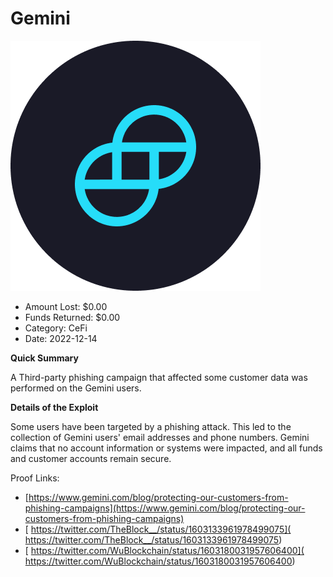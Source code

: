 # Gemini
![Gemini](/rektimages/Gemini.png)
- Amount Lost: $0.00
- Funds Returned: $0.00
- Category: CeFi
- Date: 2022-12-14

**Quick Summary**

A Third-party phishing campaign that affected some customer data was performed on the Gemini users.

  


 **Details of the Exploit**

Some users have been targeted by a phishing attack.  This led to the collection of Gemini users' email addresses and phone numbers. Gemini claims that no account information or systems were impacted, and all funds and customer accounts remain secure.


Proof Links:
- [https://www.gemini.com/blog/protecting-our-customers-from-phishing-campaigns](https://www.gemini.com/blog/protecting-our-customers-from-phishing-campaigns)
- [ https://twitter.com/TheBlock__/status/1603133961978499075]( https://twitter.com/TheBlock__/status/1603133961978499075)
- [ https://twitter.com/WuBlockchain/status/1603180031957606400]( https://twitter.com/WuBlockchain/status/1603180031957606400)


